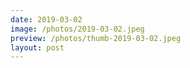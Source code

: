 ```yaml
---
date: 2019-03-02
image: /photos/2019-03-02.jpeg
preview: /photos/thumb-2019-03-02.jpeg
layout: post
---
```



